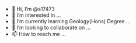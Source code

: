 - 👋 Hi, I’m @s17473
- 👀 I’m interested in ...
- 🌱 I’m currently learning Geology(Hons) Degree ...
- 💞️ I’m looking to collaborate on ...
- 📫 How to reach me ...

<!---
s17473/s17473 is a ✨ special ✨ repository because its `README.md` (this file) appears on your GitHub profile.
You can click the Preview link to take a look at your changes.
--->
